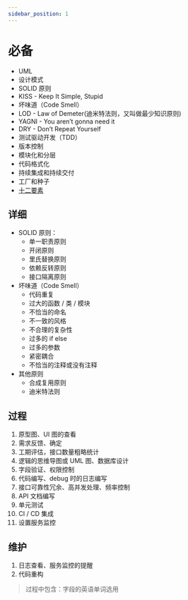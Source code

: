 ```yaml
---
sidebar_position: 1
---
```


# 必备

- UML
- 设计模式
- SOLID 原则
- KISS - Keep It Simple, Stupid
- 坏味道（Code Smell）
- LOD - Law of Demeter(迪米特法则，又叫做最少知识原则)
- YAGNI - You aren’t gonna need it
- DRY - Don’t Repeat Yourself
- 测试驱动开发（TDD）
- 版本控制
- 模块化和分层
- 代码格式化
- 持续集成和持续交付
- 工厂和种子 
- [十二要素](https://12factor.net/zh_cn/)

## 详细

- SOLID 原则：
  - 单一职责原则
  - 开闭原则
  - 里氏替换原则
  - 依赖反转原则
  - 接口隔离原则
- 坏味道（Code Smell）
  - 代码重复
  - 过大的函数 / 类 / 模块
  - 不恰当的命名
  - 不一致的风格
  - 不合理的复杂性
  - 过多的 if else
  - 过多的参数
  - 紧密耦合
  - 不恰当的注释或没有注释
- 其他原则
  - 合成复用原则
  - 迪米特法则

## 过程

1. 原型图、UI 图的查看
2. 需求反馈、确定
3. 工期评估，接口数量粗略统计
4. 逻辑的思维导图或 UML 图、数据库设计
5. 字段验证、权限控制
6. 代码编写、debug 时的日志编写
7. 接口可靠性冗余、高并发处理、频率控制
8. API 文档编写
9. 单元测试
10. CI / CD 集成
11. 设置服务监控

## 维护

1. 日志查看、服务监控的提醒
2. 代码重构

> 过程中包含：字段的英语单词选用

